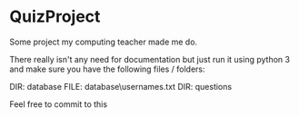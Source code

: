 # QuizProject

Some project my computing teacher made me do.

There really isn't any need for documentation but just run it using python 3 and make sure you have the following files / folders:

DIR: database
FILE: database\usernames.txt
DIR: questions

Feel free to commit to this
